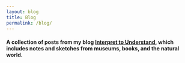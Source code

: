```yaml
---
layout: blog
title: Blog
permalink: /blog/
---
```


#### A collection of posts from my blog [Interpret to Understand](https://interprettounderstand.tumblr.com), which includes notes and sketches from museums, books, and the natural world.